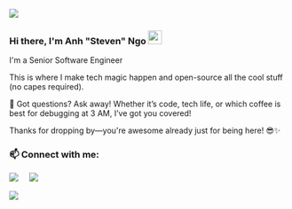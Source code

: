 ![](https://github.com/anhngoit/anhngoit/blob/main/assets/banner.png?raw=true)
<br />
### Hi there, I'm Anh "Steven" Ngo <img src="https://media.giphy.com/media/hvRJCLFzcasrR4ia7z/giphy.gif" width="25px"> 

I'm a Senior Software Engineer

This is where I make tech magic happen and open-source all the cool stuff (no capes required).

💬 Got questions? Ask away! Whether it’s code, tech life, or which coffee is best for debugging at 3 AM, I’ve got you covered!

Thanks for dropping by—you're awesome already just for being here! 😎✨


### 📫 Connect with me: 

<a href="https://www.linkedin.com/in/tuananh-ngo"><img src="https://img.shields.io/badge/linkedin-%230077B5.svg?&style=for-the-badge&logo=linkedin&logoColor=white" /></a>&nbsp;&nbsp;&nbsp;&nbsp;
<a href="mailto:tuananhsteven@gmail.com"><img src="https://img.shields.io/badge/gmail-%23D14836.svg?&style=for-the-badge&logo=gmail&logoColor=white" /></a>&nbsp;&nbsp;&nbsp;&nbsp;

![](https://komarev.com/ghpvc/?username=anhngoit&color=fb4362)
